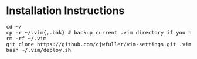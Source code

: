Installation Instructions
=========================

<pre>
cd ~/
cp -r ~/.vim{,.bak} # backup current .vim directory if you have one
rm -rf ~/.vim
git clone https://github.com/cjwfuller/vim-settings.git .vim
bash ~/.vim/deploy.sh
</pre>
